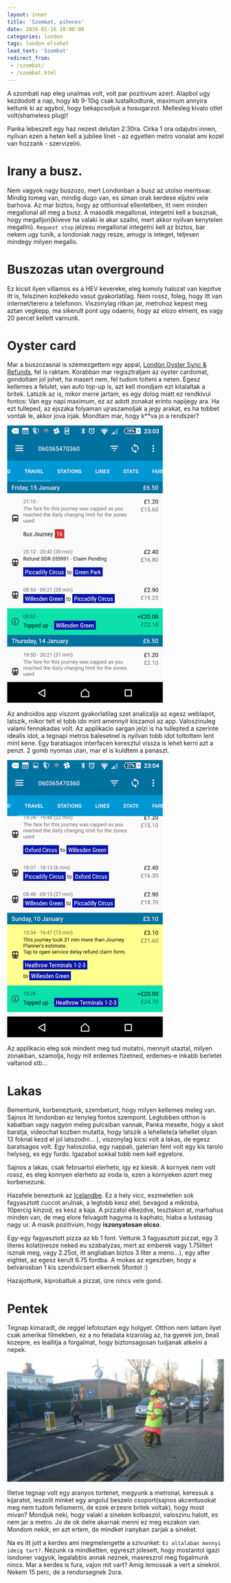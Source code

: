 ```yaml
---
layout: inner
title: 'Szombat, pihenes'
date: 2016-01-16 10:00:00
categories: london
tags: london elsohet
lead_text: 'Szombat'
redirect_from:
 - /szombat/
 - /szombat.html
---
```


A szombati nap eleg unalmas volt, volt par pozitivum azert. Alapbol ugy kezdodott a nap, hogy kb 9-10ig csak lustalkodtunk, maximum annyira keltunk ki az agybol, hogy bekapcsoljuk a hosugarzot. Mellesleg kivalo otlet volt(shameless plug)! 

Panka lebeszelt egy haz nezest delutan 2:30ra. Cirka 1 ora odajutni innen, nyilvan ezen a heten kell a jubilee linet - az egyetlen metro vonalat ami kozel van hozzank - szervizelni. 

# Irany a busz.
Nem vagyok nagy buszozo, mert Londonban a busz az utolso mentsvar. Mindig tomeg van, mindig dugo van, es siman orak kerdese eljutni vele barhova. Az mar biztos, hogy az otthonival ellentetben, itt nem minden megallonal all meg a busz. A masodik megallonal, integetni kell a busznak, hogy megalljon(kiveve ha valaki le akar szallni, mert akkor nyilvan kenytelen megallni). `Request stop` jelzesu megallonal integetni kell az biztos, bar nekem ugy tunik, a londoniak nagy resze, amugy is integet, teljesen mindegy milyen megallo. 

# Buszozas utan overground
Ez kicsit ilyen villamos es a HEV kevereke, eleg komoly halozat van kiepitve itt is, felszinen kozlekedo vasut gyakorlatilag. Nem rossz, foleg, hogy itt van internet/terero a telefonon. Viszonylag ritkan jar, metrohoz kepest meg aztan vegkepp, ma sikerult pont ugy odaerni, hogy az elozo elment, es vagy 20 percet kellett varnunk. 

# Oyster card
Mar a buszozasnal is szemezgettem egy appal, [London Oyster Sync & Refunds](https://play.google.com/store/apps/details?id=com.cooldataapps.oystersync), fel is raktam. Korabban mar regisztraljam az oyster cardomat, gondoltam jol johet, ha masert nem, fel tudom tolteni a neten. Egesz kellemes a felulet, van auto top-up is, azt kell mondjam ezt kitalaltak a britek. Latszik az is, mikor merre jartam, es egy dolog miatt ez rendkivul fontos: Van egy napi maximum, ez az adott zonakat erinto napijegy ara. Ha ezt tulleped, az ejszaka folyaman ujraszamoljak a jegy arakat, es ha tobbet vontak le, akkor jova irjak. Mondtam mar, hogy k**va jo a rendszer?

![Alap interface](/resources/androidapp1.jpg)

Az androidos app viszont gyakorlatilag szet analizalja az egesz weblapot, latszik, mikor telt el tobb ido mint amennyit kiszamol az app. Valoszinuleg valami fennakadas volt. Az applikacio sargan jelzi is ha tullepted a szerinte idealis idot, a tegnapi metros balesetnel is nyilvan tobb idot toltottem lent mint kene. Egy baratsagos interfacen keresztul vissza is lehet kerni azt a penzt. 2 gomb nyomas utan, mar el is kuldtem a panaszt. 

![Refund interface](/resources/androidapp2.jpg)

Az applikacio eleg sok mindent meg tud mutatni, mennyit utaztal, milyen zonakban, szamolja, hogy mit erdemes fizetned, erdemes-e inkabb berletet valtanod stb...

# Lakas
Bementunk, korbeneztunk, szembetunt, hogy milyen kellemes meleg van. Sajnos itt londonban ez tenyleg fontos szempont. Legtobben otthon is kabatban vagy nagyon meleg pulcsiban vannak, Panka meselte, hogy a skot baratja, videochat kozben mutatta, hogy latszik a lehellete(a lehellet olyan 13 foknal kezd el jol latszodni... ), viszonylag kicsi volt a lakas, de egesz baratsagos volt. Egy haloszoba, egy nappali, galerian fent volt egy kis tarolo helyseg, es egy furdo. Igazabol sokkal tobb nem kell egyelore. 

Sajnos a lakas, csak februartol elerheto, igy ez kiesik. A kornyek nem volt rossz, es eleg konnyen elerheto az iroda is, ezen a kornyeken azert meg korbenezunk.

Hazafele beneztunk az [Icelandbe](https://www.iceland.co.uk/). Ez a hely vicc, eszmeletlen sok fagyasztott cuccot arulnak, a legtobb kesz etel, bevagod a mikroba, 10percig kinzod, es kesz a kaja. A pizzatol elkezdve, tesztakon at, marhahus minden van, de meg elore felvagott hagyma is kaphato, hiaba a lustasag nagy ur. A masik pozitivum, hogy **iszonyatosan olcso**.

Egy-egy fagyasztott pizza az kb 1 font. Vettunk 3 fagyasztott pizzat, egy 3 literes kolat(nesze neked eu szabalyzas, mert az emberek vagy 1.75litert isznak meg, vagy 2.25ot, itt angliaban biztos 3 liter a meno...), egy after eightet, az egesz kerult 6.75 fontba. A mokas az egeszben, hogy a belvarosban 1 kis szendvicsert elkernek 5fontot :)

Hazajottunk, kiprobaltuk a pizzat, izre nincs vele gond.

# Pentek

Tegnap kimaradt, de reggel lefotoztam egy holgyet. Otthon nem lattam ilyet csak amerikai filmekben, ez a no feladata kizarolag az, ha gyerek jon, beall kozepre, es leallitja a forgalmat, hogy biztonsagosan tudjanak atkelni a nepek.

![iranyito](/resources/iranyito.jpg)

Illetve tegnap volt egy aranyos tortenet, megyunk a metronal, keressuk a kijaratot, leszolit minket egy angolul beszelo csoport(sajnos akcentusokat meg nem tudom felismerni, de ezek erzesre britek voltak), hogy most mivan? Mondjuk neki, hogy valaki a sineken kolbaszol, valoszinu halott, es nem jar a metro. Jo de ok delre akarnak menni ez meg eszakon van. Mondom nekik, en azt ertem, de mindket iranyban zarjak a sineket. 

Na es itt jott a kerdes ami megmelengette a szivunket: `Ez altalaban mennyi ideig tart?`. Nezunk ra mindketten, egyreszt jolesett, hogy mostantol igazi londoner vagyok, legalabbis annak neznek, masreszrol meg fogalmunk nincs. Mar a kerdes is fura, vajon mit vart? Amig lemossak a vert a sinekrol. Nekem 15 perc, de a rendorsegnek 2ora.
